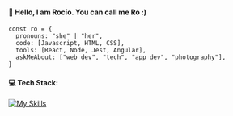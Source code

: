 #### 🫰 Hello, I am Rocío. You can call me Ro :)


```
const ro = {
  pronouns: "she" | "her",
  code: [Javascript, HTML, CSS],
  tools: [React, Node, Jest, Angular],
  askMeAbout: ["web dev", "tech", "app dev", "photography"],
}
```


#### 💻 Tech Stack:

[![My Skills](https://skillicons.dev/icons?i=java,html,css,js,nodejs,figma,jest,firebase,github,ai,ps,vscode,vite,reactmd&theme=light)](https://skillicons.dev)
